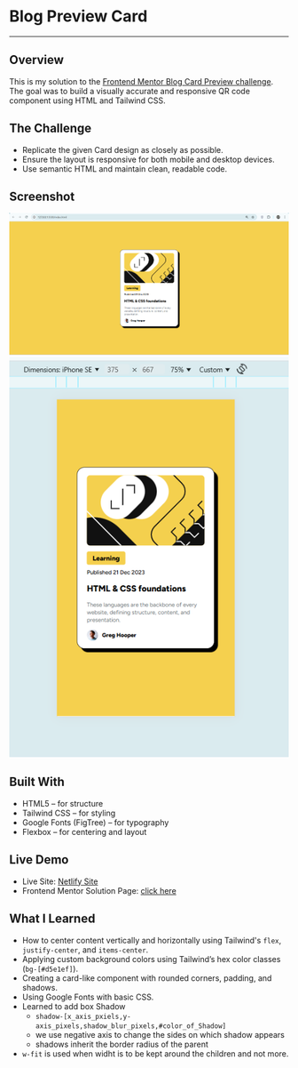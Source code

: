 # Blog Preview Card

---

## Overview

This is my solution to the [Frontend Mentor Blog Card Preview challenge](https://www.frontendmentor.io/challenges/blog-preview-card-ckPaj01IcS).  
The goal was to build a visually accurate and responsive QR code component using HTML and Tailwind CSS.

## The Challenge

- Replicate the given Card design as closely as possible.
- Ensure the layout is responsive for both mobile and desktop devices.
- Use semantic HTML and maintain clean, readable code.

## Screenshot

![Project Screenshot](assets/images/image_desktop.png)
![Project Screenshot Mobile](assets/images/image_mobile.png)

## Built With

- HTML5 – for structure
- Tailwind CSS – for styling
- Google Fonts (FigTree) – for typography
- Flexbox – for centering and layout

## Live Demo

- Live Site: [Netlify Site](https://app.netlify.com/projects/blogcardpreview506/overview)
- Frontend Mentor Solution Page: [click here](https://www.frontendmentor.io/solutions/blog-card-preview-tailwind-NWcrWHaeJk)

## What I Learned

- How to center content vertically and horizontally using Tailwind's `flex`, `justify-center`, and `items-center`.
- Applying custom background colors using Tailwind’s hex color classes (`bg-[#d5e1ef]`).
- Creating a card-like component with rounded corners, padding, and shadows.
- Using Google Fonts with basic CSS.
- Learned to add box Shadow
  - `shadow-[x_axis_pxiels,y-axis_pixels,shadow_blur_pixels,#color_of_Shadow]`
  - we use negative axis to change the sides on which shadow appears
  - shadows inherit the border radius of the parent
- `w-fit` is used when widht is to be kept around the children and not more.
